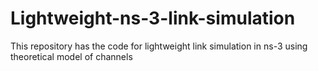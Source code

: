 # Lightweight-ns-3-link-simulation
This repository has the code for lightweight link simulation in ns-3 using theoretical model of channels
